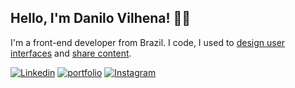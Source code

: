 ## Hello, I'm Danilo Vilhena! 👋🏼

I'm a front-end developer from Brazil. I code, I used to [design user interfaces](https://danilovilhena.com/#designs) and [share content](https://instagram.com/dev_danilo).

<a href="https://www.linkedin.com/in/danilo-vilhena/en">![Linkedin](https://img.shields.io/badge/LinkedIn-0077B5?style=for-the-badge&logo=linkedin&logoColor=white)</a>
<a href="https://danilovilhena.com/">![portfolio](https://img.shields.io/badge/Portfolio-4d1a7f?style=for-the-badge&logo=Portfolio&logoColor=white)</a>
<a href="https://www.instagram.com/dev_danilo/">![Instagram](https://img.shields.io/badge/Instagram-E4405F?style=for-the-badge&logo=instagram&logoColor=white)</a>

<!--
![GitHub Stats](https://github-readme-stats.vercel.app/api?username=danilovilhena)
![Most Used Language ](https://github-readme-stats.vercel.app/api/top-langs/?username=danilovilhena)
**danilovilhena/danilovilhena** is a ✨ _special_ ✨ repository because its `README.md` (this file) appears on your GitHub profile.

Here are some ideas to get you started:

- 🔭 I’m currently working on ...
- 🌱 I’m currently learning ...
- 👯 I’m looking to collaborate on ...
- 🤔 I’m looking for help with ...
- 💬 Ask me about ...
- 📫 How to reach me: ...
- 😄 Pronouns: ...
- ⚡ Fun fact: ...
-->
